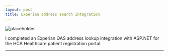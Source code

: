 ```yaml
---
layout: post
title: Experian address search integration
---
```


![placeholder](https://cloud.githubusercontent.com/assets/1637993/21433991/cd991b68-c837-11e6-9ada-c2408dcb5129.jpg "Large example image")

I completed an Experian QAS address lookup integration with ASP.NET for the HCA Healthcare patient registration portal.

<hr style="clear:both"/>
